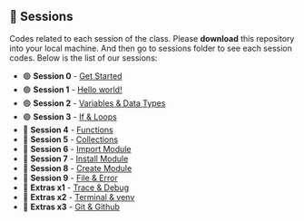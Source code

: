 ## 📒 Sessions

Codes related to each session of the class.
Please **download** this repository into your local machine.
And then go to sessions folder to see each session codes.
Below is the list of our sessions:

- 🟢 **Session 0** - [Get Started](/sessions/session-0.ipynb)
- 🟢 **Session 1** - [Hello world!](/sessions/session-1.ipynb)
- 🟢 **Session 2** - [Variables & Data Types](/sessions/session-2.ipynb)
- 🟢 **Session 3** - [If & Loops](/sessions/session-3.ipynb)
- 🔴 **Session 4** - [Functions](/sessions/session-4.ipynb)
- 🔴 **Session 5** - [Collections](/sessions/session-5.ipynb)
- 🔴 **Session 6** - [Import Module](/sessions/session-6.ipynb)
- 🔴 **Session 7** - [Install Module](/sessions/session-7.ipynb)
- 🔴 **Session 8** - [Create Module](/sessions/session-8.ipynb)
- 🔴 **Session 9** - [File & Error](/sessions/session-9.ipynb)
- 🔵 **Extras x1** - [Trace & Debug](/sessions/session-x1.ipynb)
- 🔵 **Extras x2** - [Terminal & venv](/sessions/session-x2.ipynb)
- 🔵 **Extras x3** - [Git & Github](/sessions/session-x3.ipynb)
